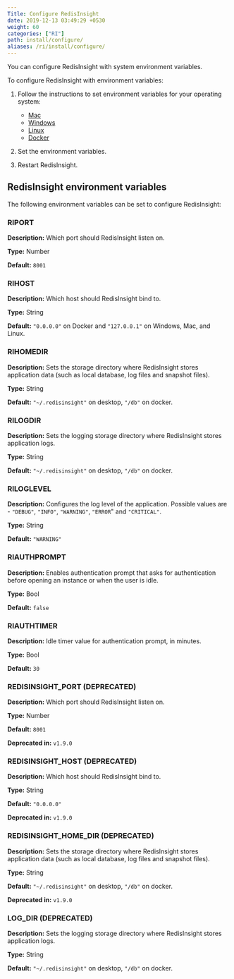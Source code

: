 ```yaml
---
Title: Configure RedisInsight
date: 2019-12-13 03:49:29 +0530
weight: 60
categories: ["RI"]
path: install/configure/
aliases: /ri/install/configure/
---
```

You can configure RedisInsight with system environment variables.

To configure RedisInsight with environment variables:

1. Follow the instructions to set environment variables for your operating system:

    - [Mac](https://apple.stackexchange.com/a/106814)
    - [Windows](https://www.architectryan.com/2018/08/31/how-to-change-environment-variables-on-windows-10/)
    - [Linux](https://askubuntu.com/a/58828)
    - [Docker](https://docs.docker.com/engine/reference/commandline/run/#set-environment-variables--e---env---env-file)

1. Set the environment variables.
1. Restart RedisInsight.

## RedisInsight environment variables

The following environment variables can be set to configure RedisInsight:

### RIPORT

**Description:** Which port should RedisInsight listen on.

**Type:**        Number

**Default:**     `8001`

### RIHOST

**Description:** Which host should RedisInsight bind to.

**Type:**        String

**Default:**     `"0.0.0.0"` on Docker and `"127.0.0.1"` on Windows, Mac, and Linux.

### RIHOMEDIR

**Description:** Sets the storage directory where RedisInsight stores application data (such as local database, log files and snapshot files).

**Type:**        String

**Default:**     `"~/.redisinsight"` on desktop, `"/db"` on docker.

### RILOGDIR

**Description:** Sets the logging storage directory where RedisInsight stores application logs.

**Type:**        String

**Default:**     `"~/.redisinsight"` on desktop, `"/db"` on docker.


### RILOGLEVEL

**Description:** Configures the log level of the application. Possible values are - `"DEBUG"`, `"INFO"`, `"WARNING"`, `"ERROR`" and `"CRITICAL"`.

**Type:**        String

**Default:**     `"WARNING"`


### RIAUTHPROMPT

**Description:** Enables authentication prompt that asks for authentication before opening an instance or when the user is idle.

**Type:** Bool

**Default:** `false`


### RIAUTHTIMER

**Description:** Idle timer value for authentication prompt, in minutes.

**Type:** Bool

**Default:** `30`


### REDISINSIGHT_PORT (DEPRECATED)

**Description:** Which port should RedisInsight listen on.

**Type:**        Number

**Default:**     `8001`

**Deprecated in:** `v1.9.0`

### REDISINSIGHT_HOST (DEPRECATED)

**Description:** Which host should RedisInsight bind to.

**Type:**        String

**Default:**     `"0.0.0.0"`

**Deprecated in:** `v1.9.0`

### REDISINSIGHT_HOME_DIR (DEPRECATED)

**Description:** Sets the storage directory where RedisInsight stores application data (such as local database, log files and snapshot files).

**Type:**          String

**Default:**       `"~/.redisinsight"` on desktop, `"/db"` on docker.

**Deprecated in:** `v1.9.0`

### LOG_DIR (DEPRECATED)

**Description:** Sets the logging storage directory where RedisInsight stores application logs.

**Type:**        String

**Default:**     `"~/.redisinsight"` on desktop, `"/db"` on docker.
